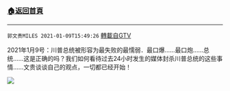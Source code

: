 ﻿###  [:house:返回首頁](https://github.com/ourhimalayas/txt)
---

`郭文贵MILES 2021-01-09T15:49:26` [轉載自GTV](https://gtv.org/web/#/UserInfo/5e596957357cc612d35a8044)

 2021年1月9号：川普总统被形容为最失败的最懦弱．最口爆……最口炮……总统……这是正确的吗？我们如何看待过去24小时发生的媒体封杀川普总统的这些事情……文贵谈谈自己的观点，一切都已经开始！

[![](https://filegroup.gtv.org/cdn-cgi/image/width=600/https://filegroup.gtv.org/group5/web/20210109/15/49/0/abc8586764b968b2249247a2e22eac7f.jpg)](https://filegroup.gtv.org/group5/web/20210109/15/49/0/01ea93d675ddd3d0db1d89e6a027e209.mp4)